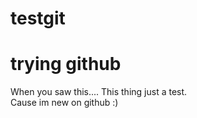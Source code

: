 # testgit
<h1>trying github</h1>

When you saw this.... This thing just a test. <br>Cause im new on github :)
